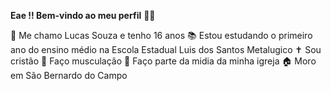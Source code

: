 **Eae !! Bem-vindo ao meu perfil** 🧑🏻

🍔 Me chamo Lucas Souza e tenho 16 anos
📚 Estou estudando o primeiro ano do ensino médio na Escola Estadual Luis dos Santos Metalugico 
✝ Sou cristão
🦾 Faço musculação
📸 Faço parte da midia da minha igreja 
🏠 Moro em São Bernardo do Campo 
